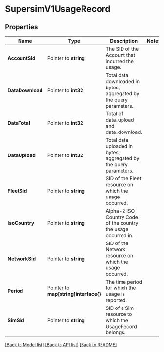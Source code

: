 # SupersimV1UsageRecord

## Properties
Name | Type | Description | Notes
------------ | ------------- | ------------- | -------------
**AccountSid** | Pointer to **string** | The SID of the Account that incurred the usage. |
**DataDownload** | Pointer to **int32** | Total data downloaded in bytes, aggregated by the query parameters. |
**DataTotal** | Pointer to **int32** | Total of data_upload and data_download. |
**DataUpload** | Pointer to **int32** | Total data uploaded in bytes, aggregated by the query parameters. |
**FleetSid** | Pointer to **string** | SID of the Fleet resource on which the usage occurred. |
**IsoCountry** | Pointer to **string** | Alpha-2 ISO Country Code of the country the usage occurred in. |
**NetworkSid** | Pointer to **string** | SID of the Network resource on which the usage occurred. |
**Period** | Pointer to **map[string]interface{}** | The time period for which the usage is reported. |
**SimSid** | Pointer to **string** | SID of a Sim resource to which the UsageRecord belongs. |

[[Back to Model list]](../README.md#documentation-for-models) [[Back to API list]](../README.md#documentation-for-api-endpoints) [[Back to README]](../README.md)


